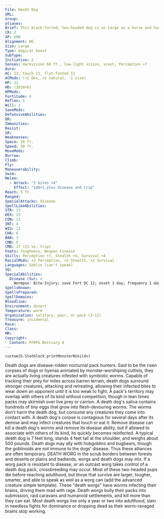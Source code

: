 ```yaml
---
File: Death Dog
URL: 
Group: 
aliases: 
Brief: This black-furred, two-headed dog is as large as a horse and has midnight-black eyes. Tiny worms crawl on its mangy hide.
CR: 2
XP: 600
Alignment: NE
Size: Large
Type: magical beast
SubType: 
Initiative: 2
Senses: darkvision 60 ft., low-light vision, scent; Perception +7
Aura: 
AC: 13, touch 11, flat-footed 11
ACMods: (+2 Dex, +2 natural, -1 size)
HP: 22
HD: (3d10+6)
HPMods: 
Fortitude: 4
Reflex: 5
Will: 2
SaveMods: 
DefensiveAbilities: 
DR: 
Immunities: 
Resist: 
SR: 
Weaknesses: 
Space: 10 ft.
Speed: 30 ft.
MoveMods: 
Burrow: 
Climb: 
Fly: 
Maneuverability: 
Swim: 
Melee: 
  - Attack: "2 bites +4"
    Effect: "1d8+1 plus disease and trip"
Reach: 5 ft.
Ranged: 
SpecialAttacks: disease
SpellLikeAbilities: 
STR: 13
DEX: 15
CON: 13
INT: 4
WIS: 12
CHA: 6
BAB: 3
CMB: 5
CMD: 17 (21 vs. trip)
Feats: Toughness, Weapon Finesse
Skills: Perception +7, Stealth +4, Survival +4
RacialMods: +2 Perception, +2 Stealth, +2 Survival
Languages: Goblin (can't speak)
SQ: 
SpecialAbilities:
  Disease (Su): >
    Wormpox: Bite-Injury; save Fort DC 12; onset 1 day; frequency 1 day; effect 1 Con damage; cure 2 consecutive saves.
SpellsKnown: 
SpellsPrepared: 
SpellDomains: 
Bloodline: 
Environment: desert
Temperature: warm
Organization: solitary, pair, or pack (3-12)
Treasure: incidental
Race: 
Class: 
MR: 
Copyright:
  Content: PFRPG Bestiary 4
---
```

```dataviewjs
customJS.Statblock.printMonsterWiki(dv)
```
Death dogs are disease-ridden nocturnal pack hunters. Said to be the risen corpses of dogs or hyenas animated by monster-worshiping cultists, they are actually living creatures infested with symbiotic worms. Capable of tracking their prey for miles across barren terrain, death dogs surround stronger creatures, attacking and retreating, allowing their infected bites to wear down an opponent until it is too weak to fight. A pack's territory may overlap with others of its kind without competition, though in lean times packs may skirmish over live prey or carrion. A death dog's saliva contains hundreds of tiny eggs that grow into flesh-devouring worms. The worms don't harm the death dog, but consume any creatures they come into contact with. A death dog's corpse is contagious for several days after its demise and may infect creatures that touch or eat it. Remove disease can kill a death dog's worms and remove its disease ability, but if allowed to associate with others of its kind, its quickly becomes reinfected. A typical death dog is 7 feet long, stands 4 feet tall at the shoulder, and weighs about 500 pounds. Death dogs may ally with hobgoblins and bugbears, though the goblinoids are not immune to the dogs' disease. Thus these alliances are often temporary.  DEATH WORG  In the scrub borders between forests and deserts or plains and badlands, worgs and death dogs may mix. If a worg pack is resistant to disease, or an outcast worg takes control of a death dog pack, crossbreeding may occur. Most of these two-headed pups die before reaching adulthood, but those that survive are larger, tougher, smarter, and able to speak as well as a worg can (add the advanced creature simple template). These "death worgs" have worms infecting their brains, driving them mad with rage. Death worgs bully their packs into submission, raid caravans and humanoid settlements, and kill more than they can eat. Most death worgs live only a year or two into adulthood, slain in needless fights for dominance or dropping dead as their worm-ravaged brains stop working.
